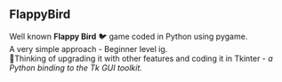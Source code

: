 ## FlappyBird
Well known **Flappy Bird** :bird: game coded in Python using pygame.<br>
A very simple approach - Beginner level ig.<br>
:thinking:Thinking of upgrading it with other features and coding it in Tkinter - *a Python binding to the Tk GUI toolkit.* <br>
